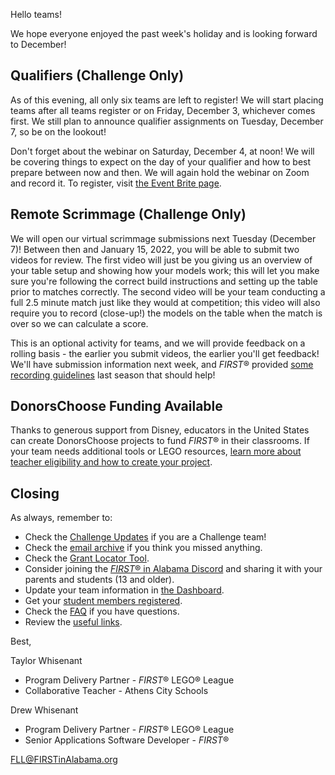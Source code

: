 Hello teams!

We hope everyone enjoyed the past week's holiday and is looking forward to December!

## Qualifiers (Challenge Only)

As of this evening, all only six teams are left to register! We will start placing teams after all teams register or on Friday, December 3, whichever comes first. We still plan to announce qualifier assignments on Tuesday, December 7, so be on the lookout!

Don't forget about the webinar on Saturday, December 4, at noon! We will be covering things to expect on the day of your qualifier and how to best prepare between now and then. We will again hold the webinar on Zoom and record it. To register, visit [the Event Brite page](https://www.eventbrite.com/e/fll-qualifier-prep-tickets-169525217489).


## Remote Scrimmage (Challenge Only)

We will open our virtual scrimmage submissions next Tuesday (December 7)! Between then and January 15, 2022, you will be able to submit two videos for review. The first video will just be you giving us an overview of your table setup and showing how your models work; this will let you make sure you're following the correct build instructions and setting up the table prior to matches correctly. The second video will be your team conducting a full 2.5 minute match just like they would at competition; this video will also require you to record (close-up!) the models on the table when the match is over so we can calculate a score.

This is an optional activity for teams, and we will provide feedback on a rolling basis - the earlier you submit videos, the earlier you'll get feedback! We'll have submission information next week, and *FIRST*&reg; provided [some recording guidelines](https://firstinspiresst01.blob.core.windows.net/first-game-changers/fll-challenge/robot-game-video-recording-doc.pdf) last season that should help!


## DonorsChoose Funding Available   
Thanks to generous support from Disney, educators in the United States can create DonorsChoose projects to fund *FIRST*&reg; in their classrooms. If your team needs additional tools or LEGO resources, [learn more about teacher eligibility and how to create your project](https://info.firstinspires.org/donorschoose-2021).

## Closing

As always, remember to:
- Check the [Challenge Updates](https://firstinspiresst01.blob.core.windows.net/first-forward/fll-challenge/fll-challenge-cargo-connect-challenge-updates.pdf) if you are a Challenge team!
- Check the [email archive](https://github.com/drewwhis/alabama-first-lego-league/tree/main/2021-2022/email-blasts) if you think you missed anything.
- Check the [Grant Locator Tool](https://www.firstinspires.org/robotics/team-grants).
- Consider joining the [*FIRST*&reg; in Alabama Discord](http://discord.gg/7eyJvm3) and sharing it with your parents and students (13 and older).
- Update your team information in [the Dashboard](https://my.firstinspires.org/Dashboard/).
- Get your [student members registered](https://www.firstinspires.org/resource-library/youth-registration-system).
- Check the [FAQ](https://github.com/drewwhis/alabama-first-lego-league/wiki/Frequently-Asked-Questions) if you have questions.
- Review the [useful links](https://github.com/drewwhis/alabama-first-lego-league/wiki/Useful-Links).

Best,

Taylor Whisenant
- Program Delivery Partner - *FIRST*&reg; LEGO&reg; League
- Collaborative Teacher - Athens City Schools

Drew Whisenant
- Program Delivery Partner - *FIRST*&reg; LEGO&reg; League
- Senior Applications Software Developer - *FIRST*&reg;

FLL@FIRSTinAlabama.org